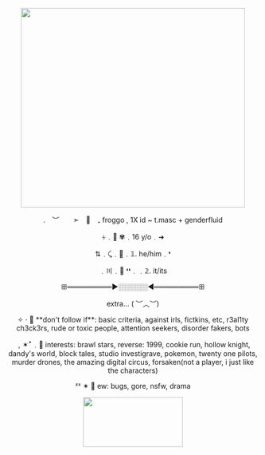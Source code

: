 <p align="center"> 
  <img width="450" height="400" src="https://i.pinimg.com/736x/70/7c/41/707c415464d8b26406a7c93f68ab12cd.jpg">
</p>

<p align="center"> 
. ︶  ➣ 🧪 ₊ froggo , 1X id ~ t.masc + genderfluid </p>

<p align="center">
⏆﹒🌿 ✾﹒16 y/o﹒➜ </p>

<p align="center">
⇅﹒⤹﹒🐊﹒𝟙. he/him﹒❛ </p>

<p align="center">
﹒〣﹒🎲 ❛❛﹒﹒𝟚. it/its</p>

<p align="center">
ꕥ═════════►░░░░░░◄═════════ꕥ </p>

<p align="center">
extra... (  ︶︿︶) </p>

<p align="center">
✧ · 🦠 **don't follow if**: basic criteria, against irls, fictkins, etc, r3al1ty ch3ck3rs, rude or toxic people, attention seekers, disorder fakers, bots </p>

<p align="center">
﹐✶ꜜ﹒💚 interests: brawl stars, reverse: 1999, cookie run, hollow knight, dandy's world, block tales, studio investigrave, pokemon, twenty one pilots, murder drones, the amazing digital circus, forsaken(not a player, i just like the characters) </p>

<p align="center">
ᶻᶻ ✶ 🦕 ew: bugs, gore, nsfw, drama </p>


<p align="center"> 
  <img width="200" height="100" src="https://64.media.tumblr.com/08343ef7663ff72768a8fe63e8a9ec0f/12bcdd913180c647-3e/s100x200/6a3223a03b2f7429ce5a40b8ebeba088854da588.gifv">
</p>
